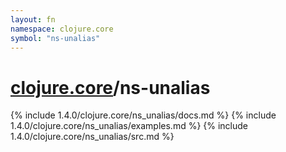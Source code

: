 ```yaml
---
layout: fn
namespace: clojure.core
symbol: "ns-unalias"
---
```


# [clojure.core](../)/ns-unalias

{% include 1.4.0/clojure.core/ns_unalias/docs.md %}
{% include 1.4.0/clojure.core/ns_unalias/examples.md %}
{% include 1.4.0/clojure.core/ns_unalias/src.md %}


